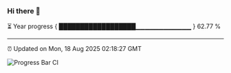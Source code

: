 ### Hi there 👋

⏳ Year progress { ██████████████████▁▁▁▁▁▁▁▁▁▁▁▁ } 62.77 %

---

⏰ Updated on Mon, 18 Aug 2025 02:18:27 GMT

![Progress Bar CI](https://github.com/ZhaoGui/ZhaoGui/workflows/Progress%20Bar%20CI/badge.svg)
